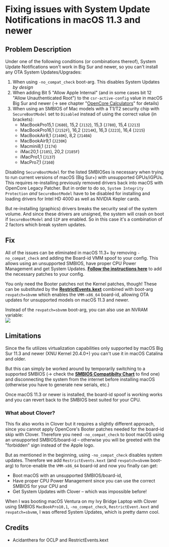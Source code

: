 # Fixing issues with System Update Notifications in macOS 11.3 and newer

## Problem Description

Under one of the following conditions (or combinations thereof), System Update Notifications won't work in Big Sur and newer, so you can't install any OTA System Updates/Upgrades:

1. When using `-no_compat_check` boot-arg. This disables System Updates *by design*
2. When adding Bit 5 "Allow Apple Internal" (and in some cases bit 12 "Allow Unauthenticated Root") to the `csr-active-config` value in macOS Big Sur and newer (&rarr; see chapter "[OpenCore Calculators](https://github.com/5T33Z0/OC-Little-Translated/tree/main/B_OC_Calculators)" for details)
3. When using an SMBIOS of Mac models with a T1/T2 security chip with `SecureBootModel` set to `Disabled` instead of using the correct value (in brackets):
	- MacBookPro15,1 (`J680`), 15,2 (`J132`), 15,3 (`J780`), 15,4 (`J213`)
	- MacBookPro16,1 (`J152F`), 16,2 (`J214K`), 16,3 (`J223`), 16,4 (`J215`)
	- MacBookAir8,1 (`J140K`), 8,2 (`J140A`)
	- MacBookAir9,1 (`J230K`)
	- Macmini8,1 (`J174`)
	- iMac20,1 (`J185`), 20,2 (`J185F`)
	- iMacPro1,1 (`J137`)
	- MacPro7,1 (`J160`)

Disabling `SecureBootModel` for the listed SMBIOSes is necessary when trying to run current versions of macOS (Big Sur+) with unsupported GPUs/iGPUs. This requires re-installing previously removed drivers back into macOS with OpenCore Legacy Patcher. But in order to do so, `System Integrity Protection` *and* `SecureBootModel` have to be disabled for installing and loading drivers for Intel HD 4000 as well as NVIDIA Kepler cards.

But re-installing (graphics) drivers breaks the security seal of the system volume. And since these drivers are unsigned, the system will crash on boot if `SecureBootModel` and `SIP` are enabled. So in this case it's a combination of 2 factors which break system updates.

## Fix

All of the issues can be eliminated in macOS 11.3+ by removing `-no_compat_check` and adding the Board-id VMM spoof to your config. This allows using an unsupported SMBIOS, have proper CPU Power Management and get System Updates. [**Follow the instructions here**](https://github.com/5T33Z0/OC-Little-Translated/tree/main/09_Board-ID_VMM-Spoof) to add the necessary patches to your config. 

You only need the Booter patches not the Kernel patches, though! These can be substituted by the [**RestrictEvents.kext**](https://github.com/acidanthera/RestrictEvents) combined with boot-arg `revpatch=sbvmm` which enables the `VMM-x86_64` board-id, allowing OTA updates for unsupported models on macOS 11.3 and newer.

Instead of the `revpatch=sbvmm` boot-arg, you can also use an NVRAM variable:</br>![](https://user-images.githubusercontent.com/76865553/209689694-8b3fe03d-0eea-4261-bf68-1042e201f30b.png)

## Limitations

Since the fix utilizes virtualization capabilities only supported by macOS Big Sur 11.3 and newer (XNU Kernel 20.4.0+) you can't use it in macOS Catalina and older.

But this can simply be worked around by temporarily switching to a supported SMBIOS (&rarr; check the [**SMBIOS Compatibilty Chart**](https://github.com/5T33Z0/OC-Little-Translated/tree/main/E_Compatibility_Charts) to find one) and disconnecting the system from the internet before installing macOS (otherwise you have to generate new serials, etc.)

Once macOS 11.3 or newer is installed, the board-id spoof is working works and you can revert back to the SMBIOS best suited for your CPU.

### What about Clover?

This fix also works in Clover but it requires a slightly different approach, since you  cannot apply OpenCore's Booter patches needed for the board-id skip with Clover. Therefore you need `-no_compat_check` to boot macOS using an unsupported SMBIOS/board-id – otherwise you will be greeted with the "forbidden" sign instead of the Apple logo. 

But as mentioned in the beginning, using `-no_compat_check` disables system updates. Therefore we add `RestrictEvents.kext` (and `revpatch=sbvmm` boot-arg) to force-enable the `VMM-x86_64` board-id and now you finally can get:

- Boot macOS with an unsupported SMBIOS/board-id,
- Have proper CPU Power Management since you can use the correct SMBIOS for your CPU and 
- Get System Updates with Clover – which was impossible before!

When I was booting macOS Ventura on my Ivy Bridge Laptop with Clover using SMBIOS `MacBookPro10,1`, `-no_compat_check`, `RestrictEvent.kext` and `revpatch=sbvmm`, I was offered System Updates, which is pretty damn cool.

## Credits
- Acidanthera for OCLP and RestrictEvents.kext
